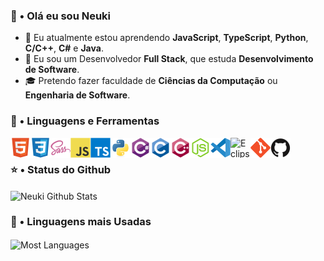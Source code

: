 ### 👋 • Olá eu sou Neuki

- 👥 Eu atualmente estou aprendendo **JavaScript**, **TypeScript**, **Python**, **C/C++**, **C#** e **Java**.
- 🌹 Eu sou um Desenvolvedor **Full Stack**, que estuda **Desenvolvimento de Software**.
- 🎓 Pretendo fazer faculdade de **Ciências da Computação** ou **Engenharia de Software**.

### 📐 • Linguagens e Ferramentas

<img align="left" height="32px" width="32px" alt="HTML logo" src="https://raw.githubusercontent.com/devicons/devicon/master/icons/html5/html5-original.svg">
<img align="left" height="32px" width="32px" alt="CSS logo" src="https://raw.githubusercontent.com/devicons/devicon/master/icons/css3/css3-original.svg">
<img align="left" height="32px" width="32px" alt="SASS logo" src="https://raw.githubusercontent.com/devicons/devicon/master/icons/sass/sass-original.svg">
<img align="left" height="32px" width="32px" alt="JS logo" src="https://raw.githubusercontent.com/devicons/devicon/master/icons/javascript/javascript-original.svg">
<img align="left" height="32px" width="32px" alt="TS logo" src= "https://raw.githubusercontent.com/devicons/devicon/master/icons/typescript/typescript-original.svg">
<img align="left" height="32px" width="32px" alt="Python logo" src="https://raw.githubusercontent.com/devicons/devicon/master/icons/python/python-original.svg">
<img align="left" height="32px" width="32px" alt="C# logo" src="https://raw.githubusercontent.com/devicons/devicon/master/icons/csharp/csharp-original.svg">
<img align="left" height="32px" width="32px" alt="C logo" src="https://raw.githubusercontent.com/devicons/devicon/master/icons/c/c-original.svg">
<img align="left" height="32px" width="32px" alt="C++ logo" src="https://raw.githubusercontent.com/devicons/devicon/master/icons/cplusplus/cplusplus-original.svg">
<img align="left" height="32px" width="32px" alt="Node.js logo" src="https://raw.githubusercontent.com/devicons/devicon/master/icons/nodejs/nodejs-original.svg">
<img align="left" height="32px" width="32px" alt="VS Сode logo" src="https://raw.githubusercontent.com/devicons/devicon/master/icons/vscode/vscode-original.svg">
<img align="left" height="32px" width="32px" alt="Eclipse logo" src="https://cdn.worldvectorlogo.com/logos/eclipse-11.svg">
<img align="left" height="32px" width="32px" alt="Git logo" src="https://raw.githubusercontent.com/devicons/devicon/master/icons/git/git-original.svg">
<img align="left" height="32px" width="32px" alt="GitHub logo" src="https://raw.githubusercontent.com/devicons/devicon/master/icons/github/github-original.svg">

<br/>

### ⭐ • Status do Github

<img align="center" src="https://github-readme-stats.vercel.app/api?username=imNeuki&include_all_commits=true&count_private=true&show_icons=true&line_height=20&title_color=DB7A8C&icon_color=AE224A&text_color=D3D3D3&bg_color=0,000000,A4002A" alt="Neuki Github Stats">

### 🔗 • Linguagens mais Usadas

<img align="center" src="https://github-readme-stats.vercel.app/api/top-langs/?username=imNeuki&include_all_commits=true&count_private=true&show_icons=true&line_height=20&title_color=DB7A8C&icon_color=AE224A&text_color=D3D3D3&bg_color=0,000000,A4002A" alt="Most Languages">
